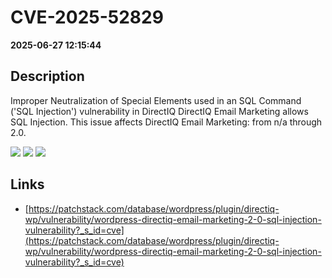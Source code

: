 # CVE-2025-52829

**2025-06-27 12:15:44**

## Description
Improper Neutralization of Special Elements used in an SQL Command ('SQL Injection') vulnerability in DirectIQ DirectIQ Email Marketing allows SQL Injection. This issue affects DirectIQ Email Marketing: from n/a through 2.0.

![](https://img.shields.io/static/v1?label=Score&message=9.3&color=red)
![](https://img.shields.io/static/v1?label=Severity&message=CRITICAL&color=red)
![](https://img.shields.io/static/v1?label=CWE&message=SQL&color=green)

## Links
- [https://patchstack.com/database/wordpress/plugin/directiq-wp/vulnerability/wordpress-directiq-email-marketing-2-0-sql-injection-vulnerability?_s_id=cve](https://patchstack.com/database/wordpress/plugin/directiq-wp/vulnerability/wordpress-directiq-email-marketing-2-0-sql-injection-vulnerability?_s_id=cve)
